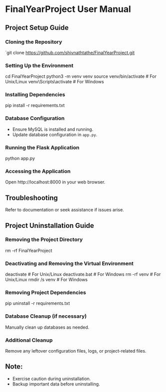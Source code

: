# FinalYearProject User Manual

## Project Setup Guide

### Cloning the Repository
`git clone https://github.com/shivnathtathe/FinalYearProject.git

### Setting Up the Environment
cd FinalYearProject
python3 -m venv venv
source venv/bin/activate  # For Unix/Linux
venv\Scripts\activate      # For Windows

### Installing Dependencies
pip install -r requirements.txt

### Database Configuration
- Ensure MySQL is installed and running.
- Update database configuration in `app.py`.

### Running the Flask Application
python app.py

### Accessing the Application
Open http://localhost:8000 in your web browser.

## Troubleshooting
Refer to documentation or seek assistance if issues arise.

## Project Uninstallation Guide

### Removing the Project Directory
rm -rf FinalYearProject

### Deactivating and Removing the Virtual Environment
deactivate  # For Unix/Linux
deactivate.bat  # For Windows
rm -rf venv  # For Unix/Linux
rmdir /s venv  # For Windows

### Removing Project Dependencies
pip uninstall -r requirements.txt

### Database Cleanup (if necessary)
Manually clean up databases as needed.

### Additional Cleanup
Remove any leftover configuration files, logs, or project-related files.

## Note:
- Exercise caution during uninstallation.
- Backup important data before uninstalling.
